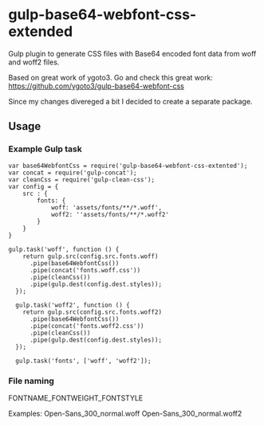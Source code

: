 # gulp-base64-webfont-css-extended
Gulp plugin to generate CSS files with Base64 encoded font data from woff and woff2 files.

Based on great work of ygoto3. Go and check this great work: https://github.com/ygoto3/gulp-base64-webfont-css

Since my changes divereged a bit I decided to create a separate package.

## Usage

### Example Gulp task

```
var base64WebfontCss = require('gulp-base64-webfont-css-extented');
var concat = require('gulp-concat');
var cleanCss = require('gulp-clean-css');
var config = {
    src : {
        fonts: {
            woff: 'assets/fonts/**/*.woff',
            woff2: ''assets/fonts/**/*.woff2'
        }
    }
}

gulp.task('woff', function () {
    return gulp.src(config.src.fonts.woff)
      .pipe(base64WebfontCss())
      .pipe(concat('fonts.woff.css'))
      .pipe(cleanCss())
      .pipe(gulp.dest(config.dest.styles));
  });

  gulp.task('woff2', function () {
    return gulp.src(config.src.fonts.woff2)
      .pipe(base64WebfontCss())
      .pipe(concat('fonts.woff2.css'))
      .pipe(cleanCss())
      .pipe(gulp.dest(config.dest.styles));
  });

  gulp.task('fonts', ['woff', 'woff2']);

  ```

### File naming

FONTNAME_FONTWEIGHT_FONTSTYLE

Examples:
Open-Sans_300_normal.woff
Open-Sans_300_normal.woff2

